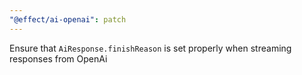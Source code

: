 ```yaml
---
"@effect/ai-openai": patch
---
```


Ensure that `AiResponse.finishReason` is set properly when streaming responses from OpenAi
